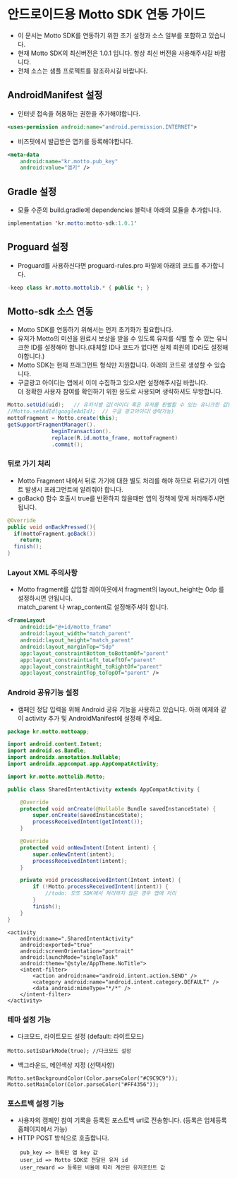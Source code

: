 # 안드로이드용 Motto SDK 연동 가이드
* 이 문서는 Motto SDK를 연동하기 위한 초기 설정과 소스 일부를 포함하고 있습니다.
* 현재 Motto SDK의 최신버전은 1.0.1 입니다. 항상 최신 버전을 사용해주시길 바랍니다.
* 전체 소스는 샘플 프로젝트를 참조하시길 바랍니다.

## AndroidManifest 설정
* 인터넷 접속을 허용하는 권한을 추가해야합니다.
```xml
<uses-permission android:name="android.permission.INTERNET">
```

* 비즈핏에서 발급받은 앱키를 등록해야합니다.
```xml
<meta-data 
    android:name="kr.motto.pub_key" 
    android:value="앱키" />
```

## Gradle 설정
* 모듈 수준의 build.gradle에 dependencies 블럭내 아래의 모듈을 추가합니다.
```java
implementation 'kr.motto:motto-sdk:1.0.1'
```

## Proguard 설정
* Proguard를 사용하신다면 proguard-rules.pro 파일에 아래의 코드를 추가합니다.
```java
-keep class kr.motto.mottolib.* { public *; }
```

## Motto-sdk 소스 연동
* Motto SDK를 연동하기 위해서는 먼저 초기화가 필요합니다.
* 유저가 Motto의 미션을 완료시 보상을 받을 수 있도록 유저를 식별 할 수 있는 유니크한 ID를 설정해야 합니다.(대체할 ID나 코드가 없다면 실제 회원의 ID라도 설정해야합니다.)
* Motto SDK는 현재 프래그먼트 형식만 지원합니다. 아래의 코드로 생성할 수 있습니다.
* 구글광고 아이디는 앱에서 이미 수집하고 있으시면 설정해주시길 바랍니다.<br>
  더 정확한 사용자 참여를 확인하기 위한 용도로 사용되며 생략하셔도 무방합니다.
```java
Motto.setUid(uid);   // 유저식별 값(아이디 혹은 유저를 판별할 수 있는 유니크한 값)
//Motto.setAdId(googleAdId);  // 구글 광고아이디(생략가능)
mottoFragment = Motto.create(this); 
getSupportFragmentManager().
              beginTransaction().
              replace(R.id.motto_frame, mottoFragment) 
              .commit();
```

### 뒤로 가기 처리
* Motto Fragment 내에서 뒤로 가기에 대한 별도 처리를 해야 하므로 뒤로가기 이벤트 발생시 프래그먼트에 알려줘야 합니다.
* goBack() 함수 호출시 true를 반환하지 않을때만 앱의 정책에 맞게 처리해주시면 됩니다. 
```java
@Override
public void onBackPressed(){
  if(mottoFragment.goBack())
    return;
  finish();
}
```

### Layout XML 주의사항
* Motto fragment를 삽입할 레이아웃에서 fragment의 layout_height는 0dp 를 설정하시면 안됩니다. <br> match_parent 나 wrap_content로 설정해주셔야 합니다.
```xml
<FrameLayout
    android:id="@+id/motto_frame"
    android:layout_width="match_parent"
    android:layout_height="match_parent"
    android:layout_marginTop="5dp"
    app:layout_constraintBottom_toBottomOf="parent"
    app:layout_constraintLeft_toLeftOf="parent"
    app:layout_constraintRight_toRightOf="parent"
    app:layout_constraintTop_toTopOf="parent" />
```

### Android 공유기능 설정
* 캠페인 정답 입력을 위해 Android 공유 기능을 사용하고 있습니다. 아래 예제와 같이 activity 추가 및 AndroidManifest에 설정해 주세요.
```java
package kr.motto.mottoapp;

import android.content.Intent;
import android.os.Bundle;
import androidx.annotation.Nullable;
import androidx.appcompat.app.AppCompatActivity;

import kr.motto.mottolib.Motto;

public class SharedIntentActivity extends AppCompatActivity {

    @Override
    protected void onCreate(@Nullable Bundle savedInstanceState) {
        super.onCreate(savedInstanceState);
        processReceivedIntent(getIntent());
    }

    @Override
    protected void onNewIntent(Intent intent) {
        super.onNewIntent(intent);
        processReceivedIntent(intent);
    }

    private void processReceivedIntent(Intent intent) {
        if (!Motto.processReceivedIntent(intent)) {
            //todo: 모또 SDK에서 처리하지 않은 경우 앱에 처리
        }
        finish();
    }
}
```
```xml
<activity
    android:name=".SharedIntentActivity"
    android:exported="true"
    android:screenOrientation="portrait"
    android:launchMode="singleTask"
    android:theme="@style/AppTheme.NoTitle">
    <intent-filter>
        <action android:name="android.intent.action.SEND" />
        <category android:name="android.intent.category.DEFAULT" />
        <data android:mimeType="*/*" />
    </intent-filter>
</activity>
```

### 테마 설정 기능
* 다크모드, 라이트모드 설정 (default: 라이트모드)
```java
Motto.setIsDarkMode(true); //다크모드 설정
```
* 백그라운드, 메인색상 지정 (선택사항)
```java
Motto.setBackgroundColor(Color.parseColor("#C9C9C9"));
Motto.setMainColor(Color.parseColor("#FF4356"));
```


### 포스트백 설정 기능
* 사용자의 캠페인 참여 기록을 등록된 포스트백 url로 전송합니다. (등록은 업체등록 홈페이지에서 가능)
* HTTP POST 방식으로 호출합니다.
```xml
    pub_key => 등록된 앱 key 값
    user_id => Motto SDK로 전달된 유저 id
    user_reward => 등록된 비율에 따라 계산된 유저포인트 값
```

